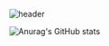 ![header](https://capsule-render.vercel.app/api?type=waving&color=timeGradient&height=400&section=header&text=I'm%20soominnnn🐾&fontSize=90)

![Anurag's GitHub stats](https://github-readme-stats.vercel.app/api?username=soominnnn&hide=contribs,prs)

